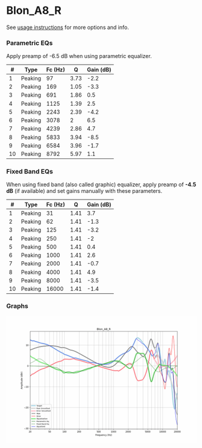 # Blon_A8_R
See [usage instructions](https://github.com/jaakkopasanen/AutoEq#usage) for more options and info.

### Parametric EQs
Apply preamp of -6.5 dB when using parametric equalizer.

|   # | Type    |   Fc (Hz) |    Q |   Gain (dB) |
|-----|---------|-----------|------|-------------|
|   1 | Peaking |        97 | 3.73 |        -2.2 |
|   2 | Peaking |       169 | 1.05 |        -3.3 |
|   3 | Peaking |       691 | 1.86 |         0.5 |
|   4 | Peaking |      1125 | 1.39 |         2.5 |
|   5 | Peaking |      2243 | 2.39 |        -4.2 |
|   6 | Peaking |      3078 | 2    |         6.5 |
|   7 | Peaking |      4239 | 2.86 |         4.7 |
|   8 | Peaking |      5833 | 3.94 |        -8.5 |
|   9 | Peaking |      6584 | 3.96 |        -1.7 |
|  10 | Peaking |      8792 | 5.97 |         1.1 |

### Fixed Band EQs
When using fixed band (also called graphic) equalizer, apply preamp of **-4.5 dB** (if available) and set gains manually with these parameters.

|   # | Type    |   Fc (Hz) |    Q |   Gain (dB) |
|-----|---------|-----------|------|-------------|
|   1 | Peaking |        31 | 1.41 |         3.7 |
|   2 | Peaking |        62 | 1.41 |        -1.3 |
|   3 | Peaking |       125 | 1.41 |        -3.2 |
|   4 | Peaking |       250 | 1.41 |        -2   |
|   5 | Peaking |       500 | 1.41 |         0.4 |
|   6 | Peaking |      1000 | 1.41 |         2.6 |
|   7 | Peaking |      2000 | 1.41 |        -0.7 |
|   8 | Peaking |      4000 | 1.41 |         4.9 |
|   9 | Peaking |      8000 | 1.41 |        -3.5 |
|  10 | Peaking |     16000 | 1.41 |        -1.4 |

### Graphs
![](./Blon_A8_R.png)
